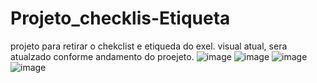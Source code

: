 # Projeto_checklis-Etiqueta
projeto para retirar o chekclist e etiqueda do exel.
visual atual, sera atualzado conforme andamento do proejeto.
![image](https://github.com/user-attachments/assets/f6369bf6-4eb3-42b7-ad7b-7204ec23677b)
![image](https://github.com/user-attachments/assets/53bd4046-d809-408a-8848-84098b930fba)
![image](https://github.com/user-attachments/assets/a9677228-4d34-41b3-abfc-99727597c941)
![image](https://github.com/user-attachments/assets/815b1535-9700-43ec-b98a-97fb0fe9f2f3)
